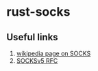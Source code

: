 # rust-socks
## Useful links
1. [wikipedia page on SOCKS](https://en.wikipedia.org/wiki/SOCKS)
2. [SOCKSv5 RFC](https://www.ietf.org/rfc/rfc1928.txt)